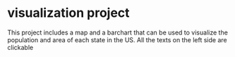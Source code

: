 # visualization project

This project includes a map and a barchart that can be used to visualize the population and area of each state in the US. All the texts on the left side are clickable
